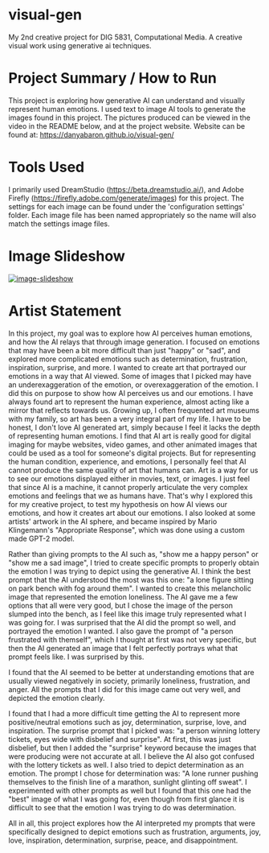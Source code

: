 # visual-gen
My 2nd creative project for DIG 5831, Computational Media. A creative visual work using generative ai techniques.

# Project Summary / How to Run

This project is exploring how generative AI can understand and visually represent human emotions. I used text to image AI tools to generate the images found in this project. The pictures produced can be viewed in the video in the README below, and at the project website. Website can be found at: https://danyabaron.github.io/visual-gen/

# Tools Used

I primarily used DreamStudio (https://beta.dreamstudio.ai/), and Adobe Firefly (https://firefly.adobe.com/generate/images) for this project. The settings for each image can be found under the 'configuration settings' folder. Each image file has been named appropriately so the name will also match the settings image files. 

# Image Slideshow

[![image-slideshow](https://github.com/danyabaron/visual-gen/assets/112504651/91a74b9b-cebb-4c8d-ba23-efeedfb4acea)](https://github.com/danyabaron/visual-gen/assets/112504651/91a74b9b-cebb-4c8d-ba23-efeedfb4acea)





# Artist Statement

In this project, my goal was to explore how AI perceives human emotions, and how the AI relays that through image generation. I focused on emotions that may have been a bit more difficult than just "happy" or "sad", and explored more complicated emotions such as determination, frustration, inspiration, surprise, and more. I wanted to create art that portrayed our emotions in a way that AI viewed. Some of images that I picked may have an underexaggeration of the emotion, or overexaggeration of the emotion. I did this on purpose to show how AI perceives us and our emotions. I have always found art to represent the human experience, almost acting like a mirror that reflects towards us. Growing up, I often frequented art museums with my family, so art has been a very integral part of my life. I have to be honest, I don't love AI generated art, simply because I feel it lacks the depth of representing human emotions. I find that AI art is really good for digital imaging for maybe websites, video games, and other animated images that could be used as a tool for someone's digital projects. But for representing the human condition, experience, and emotions, I personally feel that AI cannot produce the same quality of art that humans can. Art is a way for us to see our emotions displayed either in movies, text, or images. I just feel that since AI is a machine, it cannot properly articulate the very complex emotions and feelings that we as humans have. That's why I explored this for my creative project, to test my hypothesis on how AI views our emotions, and how it creates art about our emotions. I also looked at some artists' artwork in the AI sphere, and became inspired by Mario Klingemann's "Appropriate Response", which was done using a custom made GPT-2 model.

Rather than giving prompts to the AI such as, "show me a happy person" or "show me a sad image", I tried to create specific prompts to properly obtain the emotion I was trying to depict using the generative AI. I think the best prompt that the AI understood the most was this one: "a lone figure sitting on park bench with fog around them". I wanted to create this melancholic image that represented the emotion loneliness. The AI gave me a few options that all were very good, but I chose the image of the person slumped into the bench, as I feel like this image truly represented what I was going for. I was surprised that the AI did the prompt so well, and portrayed the emotion I wanted. I also gave the prompt of "a person frustrated with themself", which I thought at first was not very specific, but then the AI generated an image that I felt perfectly portrays what that prompt feels like. I was surprised by this. 

I found that the AI seemed to be better at understanding emotions that are usually viewed negatively in society, primarily loneliness, frustration, and anger. All the prompts that I did for this image came out very well, and depicted the emotion clearly.

I found that I had a more difficult time getting the AI to represent more positive/neutral emotions such as joy, determination, surprise, love, and inspiration. The surprise prompt that I picked was: "a person winning lottery tickets, eyes wide with disbelief and surprise". At first, this was just disbelief, but then I added the "surprise" keyword because the images that were producing were not accurate at all. I believe the AI also got confused with the lottery tickets as well. I also tried to depict determination as an emotion. The prompt I chose for determination was: "A lone runner pushing themselves to the finish line of a marathon, sunlight glinting off sweat". I experimented with other prompts as well but I found that this one had the "best" image of what I was going for, even though from first glance it is difficult to see that the emotion I was trying to do was determination. 

All in all, this project explores how the AI interpreted my prompts that were specifically designed to depict emotions such as frustration, arguments, joy, love, inspiration, determination, surprise, peace, and disappointment. 
